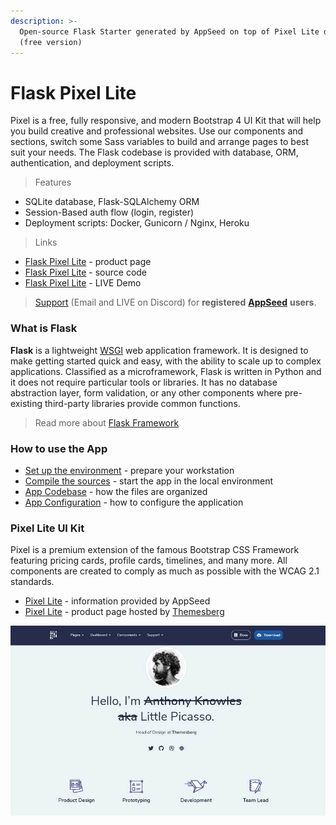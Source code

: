 ```yaml
---
description: >-
  Open-source Flask Starter generated by AppSeed on top of Pixel Lite design
  (free version)
---
```


# Flask Pixel Lite

Pixel is a free, fully responsive, and modern Bootstrap 4 UI Kit that will help you build creative and professional websites. Use our components and sections, switch some Sass variables to build and arrange pages to best suit your needs. The Flask codebase is provided with database, ORM, authentication, and deployment scripts.  

> Features

* SQLite database, Flask-SQLAlchemy ORM
* Session-Based auth flow \(login, register\)
* Deployment scripts: Docker, Gunicorn / Nginx, Heroku 

> Links

* [Flask Pixel Lite](https://appseed.us/apps/flask-apps/flask-pixel-bootstrap-uikit) - product page
* [Flask Pixel Lite](https://github.com/app-generator/flask-pixel-bootstrap-uikit) - source code 
* [Flask Pixel Lite](https://flask-pixel-lite.appseed-srv1.com/) - LIVE Demo

> [Support](https://appseed.us/support) \(Email and LIVE on Discord\) for **registered** [**AppSeed**](https://appseed.us/) **users**.



### What is Flask

**Flask** is a lightweight [WSGI](../../content/what-is/wsgi.md) web application framework. It is designed to make getting started quick and easy, with the ability to scale up to complex applications. Classified as a microframework, Flask is written in Python and it does not require particular tools or libraries. It has no database abstraction layer, form validation, or any other components where pre-existing third-party libraries provide common functions.

> Read more about [Flask Framework](../../content/what-is/flask.md)



### How to use the App

* [Set up the environment](../../boilerplate-code/flask.md#environment) - prepare your workstation
* [Compile the sources](../../boilerplate-code/flask-dashboard.md#build-the-app-1) - start the app in the local environment
* [App Codebase](../../boilerplate-code/flask.md#app-codebase) - how the files are organized
* [App Configuration](../../boilerplate-code/flask.md#app-configuration) - how to configure the application



### Pixel Lite UI Kit

Pixel is a premium extension of the famous Bootstrap CSS Framework featuring pricing cards, profile cards, timelines, and many more. All components are created to comply as much as possible with the WCAG 2.1 standards.

* [Pixel Lite](../../content/bootstrap-template/pixel-lite-template.md) - information provided by AppSeed
* [Pixel Lite](https://themesberg.com/product/ui-kit/pixel-free-bootstrap-5-ui-kit) - product page hosted by [Themesberg](../../content/partners/themesberg.md)

![Pixel Lite - Freelancer Page.](../../.gitbook/assets/pixel-lite-freelancer-page.jpg)

